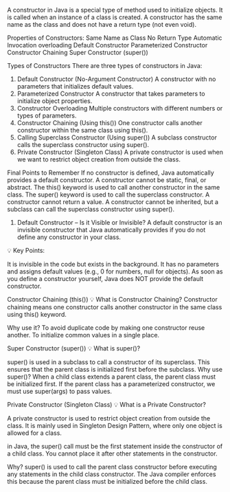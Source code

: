 A constructor in Java is a special type of method used to initialize objects. It is called when an instance of a class is created. A constructor has the same name as the class and does not have a return type (not even void).

Properties of Constructors:
Same Name as Class
No Return Type
Automatic Invocation
overloading
Default Constructor
Parameterized Constructor
Constructor Chaining
Super Constructor (super())

Types of Constructors
There are three types of constructors in Java:

1. Default Constructor (No-Argument Constructor)
   A constructor with no parameters that initializes default values.
2. Parameterized Constructor
   A constructor that takes parameters to initialize object properties.
3. Constructor Overloading
   Multiple constructors with different numbers or types of parameters.
4. Constructor Chaining (Using this())
   One constructor calls another constructor within the same class using this().
5. Calling Superclass Constructor (Using super())
   A subclass constructor calls the superclass constructor using super().
6. Private Constructor (Singleton Class)
   A private constructor is used when we want to restrict object creation from outside the class.

Final Points to Remember
If no constructor is defined, Java automatically provides a default constructor.
A constructor cannot be static, final, or abstract.
The this() keyword is used to call another constructor in the same class.
The super() keyword is used to call the superclass constructor.
A constructor cannot return a value.
A constructor cannot be inherited, but a subclass can call the superclass constructor using super().

1. Default Constructor – Is it Visible or Invisible?
   A default constructor is an invisible constructor that Java automatically provides if you do not define any constructor in your class.

💡 Key Points:

It is invisible in the code but exists in the background.
It has no parameters and assigns default values (e.g., 0 for numbers, null for objects).
As soon as you define a constructor yourself, Java does NOT provide the default constructor.

Constructor Chaining (this())
💡 What is Constructor Chaining?
Constructor chaining means one constructor calls another constructor in the same class using this() keyword.

Why use it?
To avoid duplicate code by making one constructor reuse another.
To initialize common values in a single place.

Super Constructor (super())
💡 What is super()?

super() is used in a subclass to call a constructor of its superclass.
This ensures that the parent class is initialized first before the subclass.
Why use super()?
When a child class extends a parent class, the parent class must be initialized first.
If the parent class has a parameterized constructor, we must use super(args) to pass values.

Private Constructor (Singleton Class)
💡 What is a Private Constructor?

A private constructor is used to restrict object creation from outside the class.
It is mainly used in Singleton Design Pattern, where only one object is allowed for a class.

in Java, the super() call must be the first statement inside the constructor of a child class. You cannot place it after other statements in the constructor.

Why?
super() is used to call the parent class constructor before executing any statements in the child class constructor.
The Java compiler enforces this because the parent class must be initialized before the child class.

